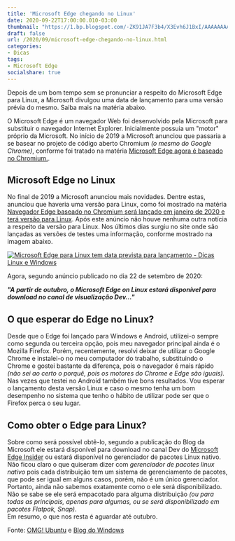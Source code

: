 ```yaml
---
title: 'Microsoft Edge chegando no Linux'
date: 2020-09-22T17:00:00.010-03:00
thumbnail: "https://1.bp.blogspot.com/-ZK91JA7F3b4/X3Evh6J1BxI/AAAAAAAAQKQ/9KqRIlgW1IIrkv7l9wh5V-4-Ax_-XSfLQCNcBGAsYHQ/s150/Edge_logo.png"
draft: false
url: /2020/09/microsoft-edge-chegando-no-linux.html
categories:
- Dicas
tags: 
- Microsoft Edge
socialshare: true
---
```


Depois de um bom tempo sem se pronunciar a respeito do Microsoft Edge para Linux, a Microsoft divulgou uma data de lançamento para uma versão prévia do mesmo. Saiba mais na matéria abaixo.

<!--more-->

O Microsoft Edge é um navegador Web foi desenvolvido pela Microsoft para substituir o navegador Internet Explorer. Inicialmente possuia um "motor" próprio da Microsoft. No início de 2019 a Microsoft anunciou que passaria a se basear no projeto de código aberto Chromium _(o mesmo do Google Chrome)_, conforme foi tratado na matéria [Microsoft Edge agora é baseado no Chromium.](https://info.wsouza.com.br/2019/03/microsoft-edge-agora-e-baseado-no-chromium.html).  
  

## Microsoft Edge no Linux

  
No final de 2019 a Microsoft anunciou mais novidades. Dentre estas, anunciou que haveria uma versão para Linux, como foi mostrado na matéria [Navegador Edge baseado no Chromium será lançado em janeiro de 2020 e terá versão para Linux](https://info.wsouza.com.br/2019/11/navegador-edge-tem-data-de-lancamento-com-versao-para-linux.html). Após este anúncio não houve nenhuma outra notícia a respeito da versão para Linux. Nos últimos dias surgiu no site onde são lançadas as versões de testes uma informação, conforme mostrado na imagem abaixo.  

[![Microsoft Edge para Linux tem data prevista para lançamento - Dicas Linux e Windows](https://1.bp.blogspot.com/-tZxT76htHnA/X2pEcAQfBrI/AAAAAAAAQHQ/hbFy3FFU-qsR4htyJwFX56nR25vUj5KrACNcBGAsYHQ/s600/001.png "Microsoft Edge para Linux tem data prevista para lançamento - Dicas Linux e Windows")](https://1.bp.blogspot.com/-tZxT76htHnA/X2pEcAQfBrI/AAAAAAAAQHQ/hbFy3FFU-qsR4htyJwFX56nR25vUj5KrACNcBGAsYHQ/s1210/001.png)

  
Agora, segundo anúncio publicado no dia 22 de setembro de 2020:  
  

**_"A partir de outubro, o Microsoft Edge on Linux estará disponível para download no canal de visualização Dev..."_**  

  

## O que esperar do Edge no Linux?

  
Desde que o Edge foi lançado para Windows e Android, utilizei-o sempre como segunda ou terceira opção, pois meu navegador principal ainda é o Mozilla Firefox. Porém, recentemente, resolvi deixar de utilizar o Google Chrome e instalei-o no meu computador do trabalho, substituindo o Chrome e gostei bastante da diferença, pois o navegador é mais rápido _(não sei ao certo o porquê, pois os motores do Chrome e Edge são iguais)._ Nas vezes que testei no Android também tive bons resultados. Vou esperar o lançamento desta versão Linux e caso o mesmo tenha um bom desempenho no sistema que tenho o hábito de utilizar pode ser que o Firefox perca o seu lugar.  
  

## Como obter o Edge para Linux?

  
Sobre como será possível obtê-lo, segundo a publicação do Blog da Microsoft ele estará disponível para download no canal Dev do [Microsoft Edge Insider](https://www.microsoftedgeinsider.com/pt-br/download/) ou estará disponível no gerenciador de pacotes Linux nativo. Não ficou claro o que quiseram dizer com _gerenciador de pacotes linux nativo_ pois cada distribuição tem um sistema de gerenciamento de pacotes, que pode ser igual em alguns casos, porém, não é um único gerenciador. Portanto, ainda não sabemos exatamente como o ele será disponibilizado. Não se sabe se ele será empacotado para alguma distribuição _(ou para todas as principais, apenas para algumas, ou se será disponibilizado em pacotes Flatpak, Snap)_.  
Em resumo, o que nos resta é aguardar até outubro.  
  
  
Fonte: [OMG! Ubuntu](https://www.omgubuntu.co.uk/2020/09/microsoft-edge-linux-preview-october) e [Blog do Windows](https://blogs.windows.com/windowsexperience/2020/09/22/whats-new-in-web-experiences-ignite-2020-need-to-secure-your-remote-workers-choose-microsoft-edge-as-your-browser-for-business/)

